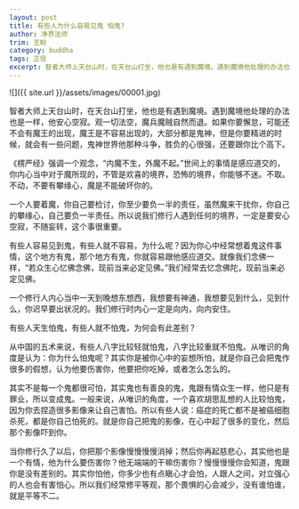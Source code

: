 ```yaml
---
layout: post
title: 有些人为什么容易见鬼 怕鬼?
author: 净界法师
trim: 王盼
category: buddha
tags: 正信
excerpt: 智者大师上天台山时，在天台山打坐，他也是有遇到魔境。遇到魔境他处理的办法也是一样，他安心空寂。观一切法空，魔兵魔贼自然而退。如果你要懈怠，可能还不会有魔王的出现，魔王是不容易出现的，大部分都是鬼神，但是你要精进的时候，就会有一些问题，鬼神世界他那种斗争，胜负的心很强，还要跟你比个高下。
---
```


![]({{ site.url }}/assets/images/00001.jpg)

智者大师上天台山时，在天台山打坐，他也是有遇到魔境。遇到魔境他处理的办法也是一样，他安心空寂。观一切法空，魔兵魔贼自然而退。如果你要懈怠，可能还不会有魔王的出现，魔王是不容易出现的，大部分都是鬼神，但是你要精进的时候，就会有一些问题，鬼神世界他那种斗争，胜负的心很强，还要跟你比个高下。

《楞严经》强调一个观念，“内魔不生，外魔不起。”世间上的事情是感应道交的，你内心当中对于魔所现的，不管是欢喜的境界，恐怖的境界，你能够不迷。不取。不动，不要有攀缘心，魔是不能破坏你的。

一个人要着魔，你自己要检讨，你至少要负一半的责任，虽然魔来干扰你，你自己的攀缘心，自己要负一半责任。所以说我们修行人遇到任何的境界，一定是要安心空寂，不随妄转，这个事很重要。

有些人容易见到鬼，有些人就不容易，为什么呢？因为你心中经常想着鬼这件事情，这个地方有鬼，那个地方有鬼，你就容易跟他感应道交。就像我们念佛一样，“若众生心忆佛念佛，现前当来必定见佛。”我们经常去忆念佛陀，现前当来必定见佛。

一个修行人内心当中一天到晚想东想西，我想要有神通，我想要见到什么，见到什么，你迟早要出状况的。我们修行时内心一定是向内，向内安住。

有些人天生怕鬼，有些人就不怕鬼，为何会有此差别？

从中国的五术来说，有些人八字比较轻就怕鬼，八字比较重就不怕鬼。从唯识的角度是认为：你为什么怕鬼呢？其实你是被你心中的妄想所怕，就是你自己会把鬼作很多的假想，认为他要伤害你，他要把你吃掉，或者怎么怎么的。

其实不是每一个鬼都很可怕，其实鬼也有善良的鬼，鬼跟有情众生一样，他只是有罪业，所以变成鬼。一般来说，从唯识的角度，一个喜欢胡思乱想的人比较怕鬼，因为你去捏造很多影像来让自己害怕。所以有些人说：癌症的死亡都不是被癌细胞杀死，都是你自己怕死的。就是你自己把鬼的影像，在心中起了很多的变化，然后那个影像吓到你。

当你修行久了以后，你把那个影像慢慢慢慢消掉；然后你再起慈悲心，其实他也是一个有情，他为什么要伤害你？他无端端的干嘛伤害你？慢慢慢慢你会知道，鬼跟你是没有差别的。其实你怕他，你多少也有点瞋心才会怕，人跟人之间，对立强心的人也会有害怕心。所以我们经常修平等观，那个畏惧的心会减少，没有谁怕谁，就是平等不二。
